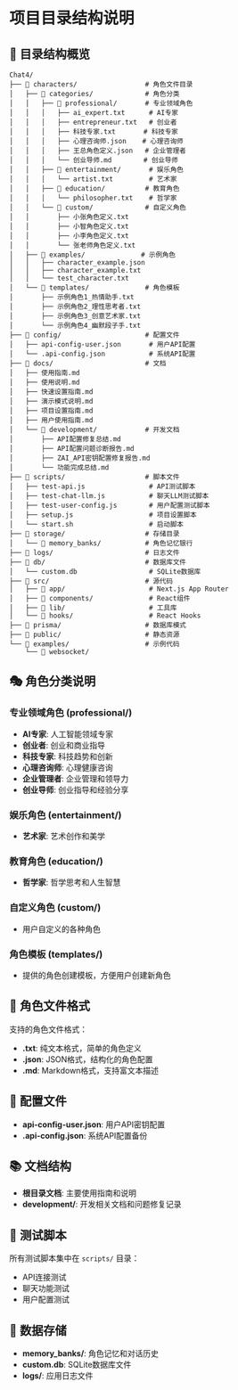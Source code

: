 # 项目目录结构说明

## 📁 目录结构概览

```
Chat4/
├── 📁 characters/                 # 角色文件目录
│   ├── 📁 categories/             # 角色分类
│   │   ├── 📁 professional/       # 专业领域角色
│   │   │   ├── ai_expert.txt      # AI专家
│   │   │   ├── entrepreneur.txt   # 创业者
│   │   │   ├── 科技专家.txt       # 科技专家
│   │   │   ├── 心理咨询师.json    # 心理咨询师
│   │   │   ├── 王总角色定义.json   # 企业管理者
│   │   │   └── 创业导师.md        # 创业导师
│   │   ├── 📁 entertainment/       # 娱乐角色
│   │   │   └── artist.txt         # 艺术家
│   │   ├── 📁 education/          # 教育角色
│   │   │   └── philosopher.txt    # 哲学家
│   │   └── 📁 custom/             # 自定义角色
│   │       ├── 小张角色定义.txt
│   │       ├── 小智角色定义.txt
│   │       ├── 小李角色定义.txt
│   │       └── 张老师角色定义.txt
│   ├── 📁 examples/              # 示例角色
│   │   ├── character_example.json
│   │   ├── character_example.txt
│   │   └── test_character.txt
│   └── 📁 templates/              # 角色模板
│       ├── 示例角色1_热情助手.txt
│       ├── 示例角色2_理性思考者.txt
│       ├── 示例角色3_创意艺术家.txt
│       └── 示例角色4_幽默段子手.txt
├── 📁 config/                     # 配置文件
│   ├── api-config-user.json       # 用户API配置
│   └── .api-config.json           # 系统API配置
├── 📁 docs/                       # 文档
│   ├── 使用指南.md
│   ├── 使用说明.md
│   ├── 快速设置指南.md
│   ├── 演示模式说明.md
│   ├── 项目设置指南.md
│   ├── 用户使用指南.md
│   └── 📁 development/            # 开发文档
│       ├── API配置修复总结.md
│       ├── API配置问题诊断报告.md
│       ├── ZAI_API密钥配置修复报告.md
│       └── 功能完成总结.md
├── 📁 scripts/                    # 脚本文件
│   ├── test-api.js                # API测试脚本
│   ├── test-chat-llm.js           # 聊天LLM测试脚本
│   ├── test-user-config.js        # 用户配置测试脚本
│   ├── setup.js                   # 项目设置脚本
│   └── start.sh                   # 启动脚本
├── 📁 storage/                    # 存储目录
│   └── 📁 memory_banks/           # 角色记忆银行
├── 📁 logs/                       # 日志文件
├── 📁 db/                         # 数据库文件
│   └── custom.db                  # SQLite数据库
├── 📁 src/                        # 源代码
│   ├── 📁 app/                     # Next.js App Router
│   ├── 📁 components/              # React组件
│   ├── 📁 lib/                     # 工具库
│   └── 📁 hooks/                   # React Hooks
├── 📁 prisma/                     # 数据库模式
├── 📁 public/                     # 静态资源
└── 📁 examples/                   # 示例代码
    └── 📁 websocket/
```

## 🎭 角色分类说明

### 专业领域角色 (professional/)
- **AI专家**: 人工智能领域专家
- **创业者**: 创业和商业指导
- **科技专家**: 科技趋势和创新
- **心理咨询师**: 心理健康咨询
- **企业管理者**: 企业管理和领导力
- **创业导师**: 创业指导和经验分享

### 娱乐角色 (entertainment/)
- **艺术家**: 艺术创作和美学

### 教育角色 (education/)
- **哲学家**: 哲学思考和人生智慧

### 自定义角色 (custom/)
- 用户自定义的各种角色

### 角色模板 (templates/)
- 提供的角色创建模板，方便用户创建新角色

## 📝 角色文件格式

支持的角色文件格式：
- **.txt**: 纯文本格式，简单的角色定义
- **.json**: JSON格式，结构化的角色配置
- **.md**: Markdown格式，支持富文本描述

## 🔧 配置文件

- **api-config-user.json**: 用户API密钥配置
- **.api-config.json**: 系统API配置备份

## 📚 文档结构

- **根目录文档**: 主要使用指南和说明
- **development/**: 开发相关文档和问题修复记录

## 🧪 测试脚本

所有测试脚本集中在 `scripts/` 目录：
- API连接测试
- 聊天功能测试
- 用户配置测试

## 💾 数据存储

- **memory_banks/**: 角色记忆和对话历史
- **custom.db**: SQLite数据库文件
- **logs/**: 应用日志文件